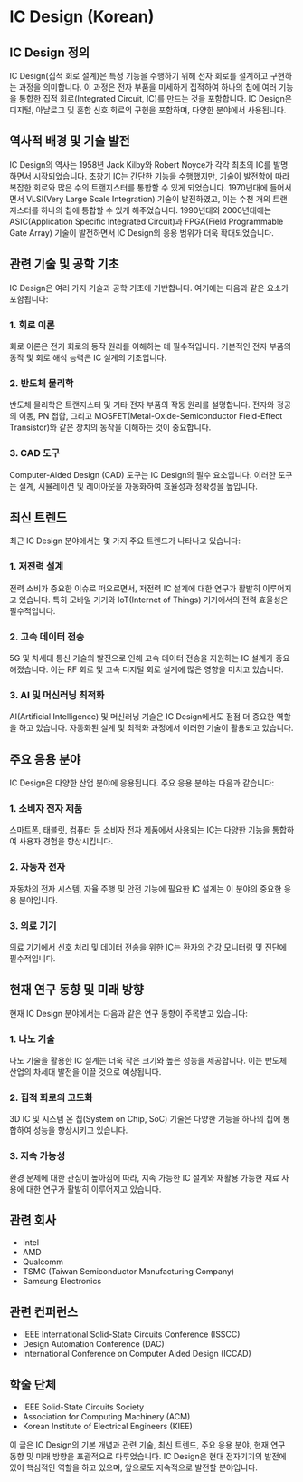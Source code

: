 # IC Design (Korean)

## IC Design 정의
IC Design(집적 회로 설계)은 특정 기능을 수행하기 위해 전자 회로를 설계하고 구현하는 과정을 의미합니다. 이 과정은 전자 부품을 미세하게 집적하여 하나의 칩에 여러 기능을 통합한 집적 회로(Integrated Circuit, IC)를 만드는 것을 포함합니다. IC Design은 디지털, 아날로그 및 혼합 신호 회로의 구현을 포함하며, 다양한 분야에서 사용됩니다.

## 역사적 배경 및 기술 발전
IC Design의 역사는 1958년 Jack Kilby와 Robert Noyce가 각각 최초의 IC를 발명하면서 시작되었습니다. 초창기 IC는 간단한 기능을 수행했지만, 기술이 발전함에 따라 복잡한 회로와 많은 수의 트랜지스터를 통합할 수 있게 되었습니다. 1970년대에 들어서면서 VLSI(Very Large Scale Integration) 기술이 발전하였고, 이는 수천 개의 트랜지스터를 하나의 칩에 통합할 수 있게 해주었습니다. 1990년대와 2000년대에는 ASIC(Application Specific Integrated Circuit)과 FPGA(Field Programmable Gate Array) 기술이 발전하면서 IC Design의 응용 범위가 더욱 확대되었습니다.

## 관련 기술 및 공학 기초
IC Design은 여러 가지 기술과 공학 기초에 기반합니다. 여기에는 다음과 같은 요소가 포함됩니다:

### 1. 회로 이론
회로 이론은 전기 회로의 동작 원리를 이해하는 데 필수적입니다. 기본적인 전자 부품의 동작 및 회로 해석 능력은 IC 설계의 기초입니다.

### 2. 반도체 물리학
반도체 물리학은 트랜지스터 및 기타 전자 부품의 작동 원리를 설명합니다. 전자와 정공의 이동, PN 접합, 그리고 MOSFET(Metal-Oxide-Semiconductor Field-Effect Transistor)와 같은 장치의 동작을 이해하는 것이 중요합니다.

### 3. CAD 도구
Computer-Aided Design (CAD) 도구는 IC Design의 필수 요소입니다. 이러한 도구는 설계, 시뮬레이션 및 레이아웃을 자동화하여 효율성과 정확성을 높입니다.

## 최신 트렌드
최근 IC Design 분야에서는 몇 가지 주요 트렌드가 나타나고 있습니다:

### 1. 저전력 설계
전력 소비가 중요한 이슈로 떠오르면서, 저전력 IC 설계에 대한 연구가 활발히 이루어지고 있습니다. 특히 모바일 기기와 IoT(Internet of Things) 기기에서의 전력 효율성은 필수적입니다.

### 2. 고속 데이터 전송
5G 및 차세대 통신 기술의 발전으로 인해 고속 데이터 전송을 지원하는 IC 설계가 중요해졌습니다. 이는 RF 회로 및 고속 디지털 회로 설계에 많은 영향을 미치고 있습니다.

### 3. AI 및 머신러닝 최적화
AI(Artificial Intelligence) 및 머신러닝 기술은 IC Design에서도 점점 더 중요한 역할을 하고 있습니다. 자동화된 설계 및 최적화 과정에서 이러한 기술이 활용되고 있습니다.

## 주요 응용 분야
IC Design은 다양한 산업 분야에 응용됩니다. 주요 응용 분야는 다음과 같습니다:

### 1. 소비자 전자 제품
스마트폰, 태블릿, 컴퓨터 등 소비자 전자 제품에서 사용되는 IC는 다양한 기능을 통합하여 사용자 경험을 향상시킵니다.

### 2. 자동차 전자
자동차의 전자 시스템, 자율 주행 및 안전 기능에 필요한 IC 설계는 이 분야의 중요한 응용 분야입니다.

### 3. 의료 기기
의료 기기에서 신호 처리 및 데이터 전송을 위한 IC는 환자의 건강 모니터링 및 진단에 필수적입니다.

## 현재 연구 동향 및 미래 방향
현재 IC Design 분야에서는 다음과 같은 연구 동향이 주목받고 있습니다:

### 1. 나노 기술
나노 기술을 활용한 IC 설계는 더욱 작은 크기와 높은 성능을 제공합니다. 이는 반도체 산업의 차세대 발전을 이끌 것으로 예상됩니다.

### 2. 집적 회로의 고도화
3D IC 및 시스템 온 칩(System on Chip, SoC) 기술은 다양한 기능을 하나의 칩에 통합하여 성능을 향상시키고 있습니다.

### 3. 지속 가능성
환경 문제에 대한 관심이 높아짐에 따라, 지속 가능한 IC 설계와 재활용 가능한 재료 사용에 대한 연구가 활발히 이루어지고 있습니다.

## 관련 회사
- Intel
- AMD
- Qualcomm
- TSMC (Taiwan Semiconductor Manufacturing Company)
- Samsung Electronics

## 관련 컨퍼런스
- IEEE International Solid-State Circuits Conference (ISSCC)
- Design Automation Conference (DAC)
- International Conference on Computer Aided Design (ICCAD)

## 학술 단체
- IEEE Solid-State Circuits Society
- Association for Computing Machinery (ACM)
- Korean Institute of Electrical Engineers (KIEE)

이 글은 IC Design의 기본 개념과 관련 기술, 최신 트렌드, 주요 응용 분야, 현재 연구 동향 및 미래 방향을 포괄적으로 다루었습니다. IC Design은 현대 전자기기의 발전에 있어 핵심적인 역할을 하고 있으며, 앞으로도 지속적으로 발전할 분야입니다.